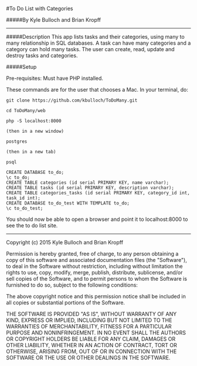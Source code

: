 #To Do List with Categories

#####By Kyle Bulloch and Brian Kropff

-----

#####Description
This app lists tasks and their categories, using many to many relationship in
SQL databases.  A task can have many categories and a category can hold many tasks.  The user can create, read, update and destroy tasks and categories.

#####Setup

Pre-requisites: Must have PHP installed.

These commands are for the user that chooses a Mac.  In your terminal, do:
```
git clone https://github.com/kbulloch/ToDoMany.git

cd ToDoMany/web

php -S localhost:8000

(then in a new window)

postgres

(then in a new tab)

psql

CREATE DATABASE to_do;
\c to_do;
CREATE TABLE categories (id serial PRIMARY KEY, name varchar);
CREATE TABLE tasks (id serial PRIMARY KEY, description varchar);
CREATE TABLE categories_tasks (id serial PRIMARY KEY, category_id int, task_id int);
CREATE DATABASE to_do_test WITH TEMPLATE to_do;
\c to_do_test;
```
You should now be able to open a browser and point it to localhost:8000 to
see the to do list site.

-----

Copyright (c) 2015 Kyle Bulloch and Brian Kropff

Permission is hereby granted, free of charge, to any person obtaining a copy of this software and associated documentation files (the "Software"), to deal in the Software without restriction, including without limitation the rights to use, copy, modify, merge, publish, distribute, sublicense, and/or sell copies of the Software, and to permit persons to whom the Software is furnished to do so, subject to the following conditions:

The above copyright notice and this permission notice shall be included in all copies or substantial portions of the Software.

THE SOFTWARE IS PROVIDED "AS IS", WITHOUT WARRANTY OF ANY KIND, EXPRESS OR IMPLIED, INCLUDING BUT NOT LIMITED TO THE WARRANTIES OF MERCHANTABILITY, FITNESS FOR A PARTICULAR PURPOSE AND NONINFRINGEMENT. IN NO EVENT SHALL THE AUTHORS OR COPYRIGHT HOLDERS BE LIABLE FOR ANY CLAIM, DAMAGES OR OTHER LIABILITY, WHETHER IN AN ACTION OF CONTRACT, TORT OR OTHERWISE, ARISING FROM, OUT OF OR IN CONNECTION WITH THE SOFTWARE OR THE USE OR OTHER DEALINGS IN THE SOFTWARE.
